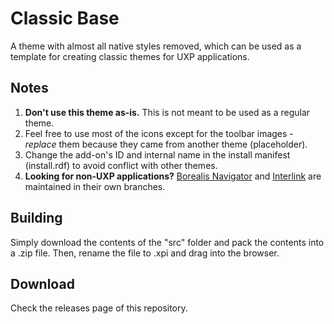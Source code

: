 # Classic Base
A theme with almost all native styles removed, which can be used as a template for creating classic themes for UXP applications.

## Notes
1. **Don't use this theme as-is.** This is not meant to be used as a regular theme.
2. Feel free to use most of the icons except for the toolbar images - *replace* them because they came from another theme (placeholder).
3. Change the add-on's ID and internal name in the install manifest (install.rdf) to avoid conflict with other themes.
4. **Looking for non-UXP applications?** [Borealis Navigator](https://github.com/franklindm/classic-base/tree/navigator-work) and [Interlink](https://github.com/franklindm/classic-base/tree/interlink-work) are maintained in their own branches.

## Building
Simply download the contents of the "src" folder and pack the contents into a .zip file. Then, rename the file to .xpi and drag into the browser.

## Download
Check the releases page of this repository.

